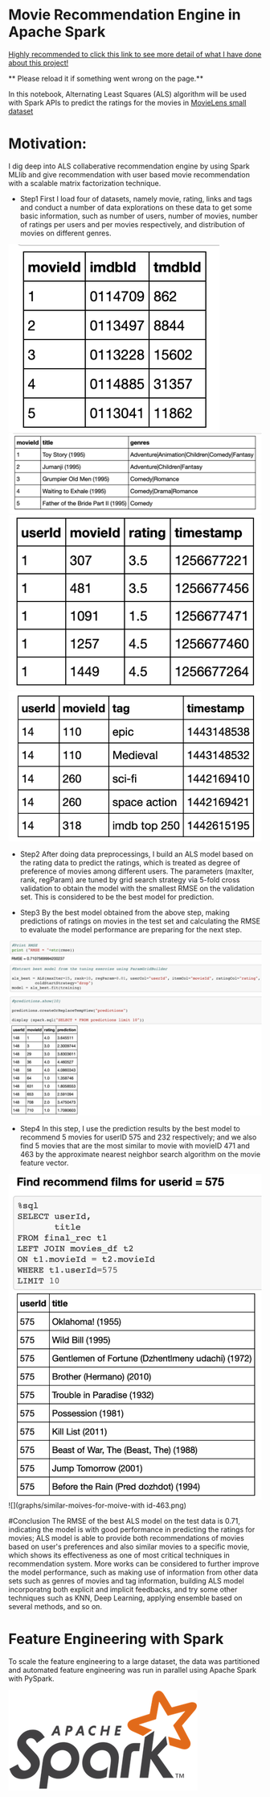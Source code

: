# Movie Recommendation Engine in Apache Spark

<a href="https://github.com/joshlingy/Movie-Recommendation-Engine-in-Apache-Spark/blob/master/Movie Recommendation Engine in Apache Spark.ipynb">Highly recommended to click this link to see more detail of what I have done about this project!</a>


** Please reload it if something went wrong on the page.**


In this notebook, Alternating Least Squares (ALS) algorithm will be used with Spark APIs to predict the ratings for the movies in [MovieLens small dataset](https://grouplens.org/datasets/movielens/latest/)


# Motivation:
I dig deep into ALS collaberative recommendation engine by using Spark MLlib and give recommendation with user based movie recommendation with a scalable matrix factorization technique.

* Step1
First I load four of datasets, namely movie, rating, links and tags and conduct a number of data explorations on these data to get some basic information, such as number of users, number of movies, number of ratings per users and per movies respectively, and distribution of movies on different genres.

![](graphs/links_df.png)
![](graphs/movies_df.png)
![](graphs/ratings_df.png)
![](graphs/tags_df.png)

* Step2
After doing data preprocessings, I build an ALS model based on the rating data to predict the ratings, which is treated as degree of preference of movies among different users. The parameters (maxIter, rank, regParam) are tuned by grid search strategy via 5-fold cross validation to obtain the model with the smallest RMSE on the validation set. This is considered to be the best model for prediction.

* Step3
By the best model obtained from the above step, making predictions of ratings on movies in the test set and calculating the RMSE to evaluate the model performance are preparing for the next step.

![](graphs/RMSE.png)


* Step4
In this step, I use the prediction results by the best model to recommend 5 movies for userID 575 and 232 respectively; and we also find 5 movies that are the most similar to movie with movieID 471 and 463 by the approximate nearest neighbor search algorithm on the movie feature vector.

![](graphs/Find-recommend-films-for-userid-575.png)
![](graphs/similar-moives-for-moive-with id-463.png)

#Conclusion
The RMSE of the best ALS model on the test data is 0.71, indicating the model is with good performance in predicting the ratings for movies; ALS model is able to provide both recommendations of movies based on user's preferences and also similar movies to a specific movie, which shows its effectiveness as one of most critical techniques in recommendation system. More works can be considered to further improve the model performance, such as making use of information from other data sets such as genres of movies and tag information, building ALS model incorporatng both explicit and implicit feedbacks, and try some other techniques such as KNN, Deep Learning, applying ensemble based on several methods, and so on.


# Feature Engineering with Spark

To scale the feature engineering to a large dataset, the data was partitioned and automated feature engineering was run in parallel
using Apache Spark with PySpark. 

![](graphs/spark-logo-trademark.png)
